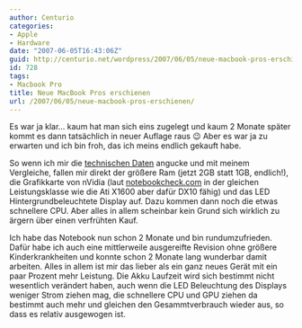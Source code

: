 ```yaml
---
author: Centurio
categories:
- Apple
- Hardware
date: "2007-06-05T16:43:06Z"
guid: http://centurio.net/wordpress/2007/06/05/neue-macbook-pros-erschienen/
id: 728
tags:
- Macbook Pro
title: Neue MacBook Pros erschienen
url: /2007/06/05/neue-macbook-pros-erschienen/
---
```

Es war ja klar&#8230; kaum hat man sich eins zugelegt und kaum 2 Monate später kommt es dann tatsächlich in neuer Auflage raus 😉 Aber es war ja zu erwarten und ich bin froh, das ich meins endlich gekauft habe.

So wenn ich mir die [technischen Daten](http://www.mactechnews.de/index.php?id=16771) angucke und mit meinem Vergleiche, fallen mir direkt der größere Ram (jetzt 2GB statt 1GB, endlich!), die Grafikkarte von nVidia (laut [notebookcheck.com](http://www.notebookcheck.com/Vergleich-mobiler-Grafikkarten.358.0.html) in der gleichen Leistungsklasse wie die Ati X1600 aber dafür DX10 fähig) und das LED Hintergrundbeleuchtete Display auf. Dazu kommen dann noch die etwas schnellere CPU. Aber alles in allem scheinbar kein Grund sich wirklich zu ärgern über einen verfrühten Kauf.

Ich habe das Notebook nun schon 2 Monate und bin rundumzufrieden. Dafür habe ich auch eine mittlerweile ausgereifte Revision ohne größere Kinderkrankheiten und konnte schon 2 Monate lang wunderbar damit arbeiten. Alles in allem ist mir das lieber als ein ganz neues Gerät mit ein paar Prozent mehr Leistung. Die Akku Laufzeit wird sich bestimmt nicht wesentlich verändert haben, auch wenn die LED Beleuchtung des Displays weniger Strom ziehen mag, die schnellere CPU und GPU ziehen da bestimmt auch mehr und gleichen den Gesammtverbrauch wieder aus, so dass es relativ ausgewogen ist.